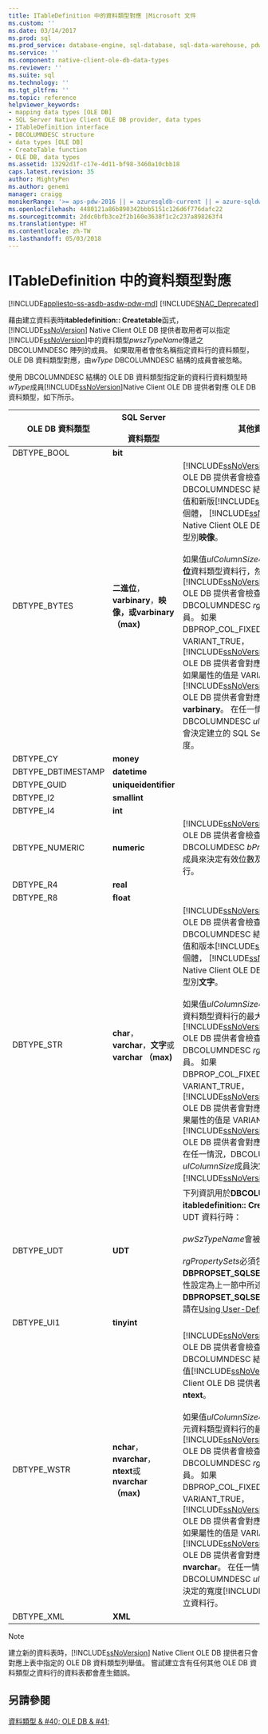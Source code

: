 ```yaml
---
title: ITableDefinition 中的資料類型對應 |Microsoft 文件
ms.custom: ''
ms.date: 03/14/2017
ms.prod: sql
ms.prod_service: database-engine, sql-database, sql-data-warehouse, pdw
ms.service: ''
ms.component: native-client-ole-db-data-types
ms.reviewer: ''
ms.suite: sql
ms.technology: ''
ms.tgt_pltfrm: ''
ms.topic: reference
helpviewer_keywords:
- mapping data types [OLE DB]
- SQL Server Native Client OLE DB provider, data types
- ITableDefinition interface
- DBCOLUMNDESC structure
- data types [OLE DB]
- CreateTable function
- OLE DB, data types
ms.assetid: 13292d1f-c17e-4d11-bf98-3460a10cbb18
caps.latest.revision: 35
author: MightyPen
ms.author: genemi
manager: craigg
monikerRange: '>= aps-pdw-2016 || = azuresqldb-current || = azure-sqldw-latest || >= sql-server-2016 || = sqlallproducts-allversions'
ms.openlocfilehash: 4480121a86b890342bbb5151c126d6f776dafc22
ms.sourcegitcommit: 2ddc0bfb3ce2f2b160e3638f1c2c237a898263f4
ms.translationtype: HT
ms.contentlocale: zh-TW
ms.lasthandoff: 05/03/2018
---
```

# <a name="data-type-mapping-in-itabledefinition"></a>ITableDefinition 中的資料類型對應
[!INCLUDE[appliesto-ss-asdb-asdw-pdw-md](../../includes/appliesto-ss-asdb-asdw-pdw-md.md)]
[!INCLUDE[SNAC_Deprecated](../../includes/snac-deprecated.md)]

  藉由建立資料表時**itabledefinition:: Createtable**函式， [!INCLUDE[ssNoVersion](../../includes/ssnoversion-md.md)] Native Client OLE DB 提供者取用者可以指定[!INCLUDE[ssNoVersion](../../includes/ssnoversion-md.md)]中的資料類型*pwszTypeName*傳遞之 DBCOLUMNDESC 陣列的成員。 如果取用者會依名稱指定資料行的資料類型，OLE DB 資料類型對應，由*wType* DBCOLUMNDESC 結構的成員會被忽略。  
  
 使用 DBCOLUMNDESC 結構的 OLE DB 資料類型指定新的資料行資料類型時*wType*成員[!INCLUDE[ssNoVersion](../../includes/ssnoversion-md.md)]Native Client OLE DB 提供者對應 OLE DB 資料類型，如下所示。  
  
|OLE DB 資料類型|SQL Server<br /><br /> 資料類型|其他資訊|  
|----------------------|------------------------------|----------------------------|  
|DBTYPE_BOOL|**bit**||  
|DBTYPE_BYTES|**二進位**， **varbinary**，**映像，**或**varbinary （max)**|[!INCLUDE[ssNoVersion](../../includes/ssnoversion-md.md)] Native Client OLE DB 提供者會檢查*ulColumnSize* DBCOLUMNDESC 結構的成員。 根據值和新版[!INCLUDE[ssNoVersion](../../includes/ssnoversion-md.md)]執行個體， [!INCLUDE[ssNoVersion](../../includes/ssnoversion-md.md)] Native Client OLE DB 提供者會對應至型別**映像**。<br /><br /> 如果值*ulColumnSize*小於最大長度**二進位**資料類型資料行，然後在[!INCLUDE[ssNoVersion](../../includes/ssnoversion-md.md)]Native Client OLE DB 提供者會檢查 DBCOLUMNDESC *rgPropertySets*成員。 如果 DBPROP_COL_FIXEDLENGTH 是 VARIANT_TRUE， [!INCLUDE[ssNoVersion](../../includes/ssnoversion-md.md)] Native Client OLE DB 提供者會對應至型別**二進位**。 如果屬性的值是 VARIANT_FALSE， [!INCLUDE[ssNoVersion](../../includes/ssnoversion-md.md)] Native Client OLE DB 提供者會對應至型別**varbinary**。 在任一情況，DBCOLUMNDESC *ulColumnSize*成員會決定建立的 SQL Server 資料行的寬度。|  
|DBTYPE_CY|**money**||  
|DBTYPE_DBTIMESTAMP|**datetime**||  
|DBTYPE_GUID|**uniqueidentifier**||  
|DBTYPE_I2|**smallint**||  
|DBTYPE_I4|**int**||  
|DBTYPE_NUMERIC|**numeric**|[!INCLUDE[ssNoVersion](../../includes/ssnoversion-md.md)] Native Client OLE DB 提供者會檢查 DBCOLUMDESC *bPrecision*和*bScale*成員來決定有效位數及縮放的**數值**資料行。|  
|DBTYPE_R4|**real**||  
|DBTYPE_R8|**float**||  
|DBTYPE_STR|**char**， **varchar**，**文字**或**varchar （max)**|[!INCLUDE[ssNoVersion](../../includes/ssnoversion-md.md)] Native Client OLE DB 提供者會檢查*ulColumnSize* DBCOLUMNDESC 結構的成員。 根據值和版本[!INCLUDE[ssNoVersion](../../includes/ssnoversion-md.md)]執行個體， [!INCLUDE[ssNoVersion](../../includes/ssnoversion-md.md)] Native Client OLE DB 提供者會對應至型別**文字**。<br /><br /> 如果值*ulColumnSize*小於多位元組字元資料類型資料行的最大長度則[!INCLUDE[ssNoVersion](../../includes/ssnoversion-md.md)]Native Client OLE DB 提供者會檢查 DBCOLUMNDESC *rgPropertySets*成員。 如果 DBPROP_COL_FIXEDLENGTH 是 VARIANT_TRUE， [!INCLUDE[ssNoVersion](../../includes/ssnoversion-md.md)] Native Client OLE DB 提供者會對應至型別**char**。 如果屬性的值是 VARIANT_FALSE， [!INCLUDE[ssNoVersion](../../includes/ssnoversion-md.md)] Native Client OLE DB 提供者會對應至型別**varchar**。 在任一情況，DBCOLUMNDESC *ulColumnSize*成員決定的寬度[!INCLUDE[ssNoVersion](../../includes/ssnoversion-md.md)]建立資料行。|  
|DBTYPE_UDT|**UDT**|下列資訊用於**DBCOLUMNDESC**結構由**itabledefinition:: Createtable**需要 UDT 資料行時：<br /><br /> *pwSzTypeName*會被忽略。<br /><br /> *rgPropertySets*必須包含**DBPROPSET_SQLSERVERCOLUMN**屬性設定為上一節中所述**DBPROPSET_SQLSERVERCOLUMN**，請在[Using User-Defined 類型](../../relational-databases/native-client/features/using-user-defined-types.md).|  
|DBTYPE_UI1|**tinyint**||  
|DBTYPE_WSTR|**nchar**， **nvarchar**， **ntext**或**nvarchar （max)**|[!INCLUDE[ssNoVersion](../../includes/ssnoversion-md.md)] Native Client OLE DB 提供者會檢查*ulColumnSize* DBCOLUMNDESC 結構的成員。 根據值[!INCLUDE[ssNoVersion](../../includes/ssnoversion-md.md)]Native Client OLE DB 提供者會對應至型別**ntext**。<br /><br /> 如果值*ulColumnSize*小於 Unicode 字元資料類型資料行的最大長度則[!INCLUDE[ssNoVersion](../../includes/ssnoversion-md.md)]Native Client OLE DB 提供者會檢查 DBCOLUMNDESC *rgPropertySets*成員。 如果 DBPROP_COL_FIXEDLENGTH 是 VARIANT_TRUE， [!INCLUDE[ssNoVersion](../../includes/ssnoversion-md.md)] Native Client OLE DB 提供者會對應至型別**nchar**。 如果屬性的值是 VARIANT_FALSE， [!INCLUDE[ssNoVersion](../../includes/ssnoversion-md.md)] Native Client OLE DB 提供者會對應至型別**nvarchar**。 在任一情況，DBCOLUMNDESC *ulColumnSize*成員決定的寬度[!INCLUDE[ssNoVersion](../../includes/ssnoversion-md.md)]建立資料行。|  
|DBTYPE_XML|**XML**||  
  
> [!NOTE]  
>  建立新的資料表時，[!INCLUDE[ssNoVersion](../../includes/ssnoversion-md.md)] Native Client OLE DB 提供者只會對應上表中指定的 OLE DB 資料類型列舉值。 嘗試建立含有任何其他 OLE DB 資料類型之資料行的資料表都會產生錯誤。  
  
## <a name="see-also"></a>另請參閱  
 [資料類型 & #40; OLE DB & #41;](../../relational-databases/native-client-ole-db-data-types/data-types-ole-db.md)  
  
  

